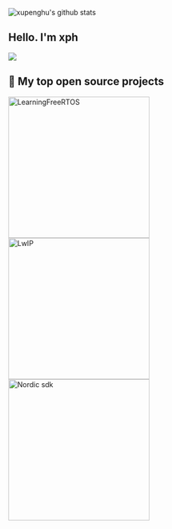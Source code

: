 ![xupenghu's github stats](https://github-readme-stats.vercel.app/api?username=xupenghu)



## Hello. I'm xph

<a href="https://github.com/xupenghu">
  <img align="center" src="https://github-readme-stats.anuraghazra1.vercel.app/api/top-langs/?username=xupenghu&layout=compact&theme=material-palenight" /></a>



## 📘 My top open source projects

<p align="left">
  <a href="https://github.com/xupenghu/LearningFreeRTOS">
    <img width="282" src="https://denvercoder1-github-readme-stats.vercel.app/api/pin/?username=xupenghu&repo=LearningFreeRTOS&theme=react&bg_color=0D1117&hide_border=true&show_icons=true" alt="LearningFreeRTOS"></a>
  <a href="https://github.com/xupenghu/LwIP">
    <img width="282" src="https://denvercoder1-github-readme-stats.vercel.app/api/pin/?username=xupenghu&repo=LwIP&theme=react&bg_color=0D1117&hide_border=true&show_icons=true" alt="LwIP"></a>
  <a href="https://github.com/xupenghu/MCUKeys">
    <img width="282" src="https://denvercoder1-github-readme-stats.vercel.app/api/pin/?username=xupenghu&repo=MCUKeys&theme=react&bg_color=0D1117&hide_border=true&show_icons=true" alt="Nordic sdk"></a>
</p>





























